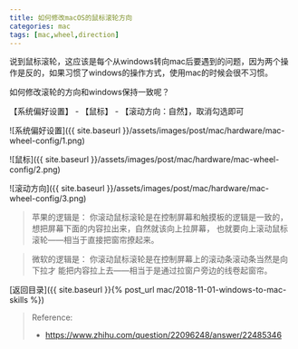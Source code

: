 ```yaml
---
title: 如何修改macOS的鼠标滚轮方向
categories: mac
tags: [mac,wheel,direction]
---
```


说到鼠标滚轮，这应该是每个从windows转向mac后要遇到的问题，因为两个操作是反的，如果习惯了windows的操作方式，使用mac的时候会很不习惯。

如何修改滚轮的方向和windows保持一致呢？

【系统偏好设置】 - 【鼠标】 - 【滚动方向：自然】，取消勾选即可

![系统偏好设置]({{ site.baseurl }}/assets/images/post/mac/hardware/mac-wheel-config/1.png)

![鼠标]({{ site.baseurl }}/assets/images/post/mac/hardware/mac-wheel-config/2.png)

![滚动方向]({{ site.baseurl }}/assets/images/post/mac/hardware/mac-wheel-config/3.png)



> 苹果的逻辑是：
> 你滚动鼠标滚轮是在控制屏幕和触摸板的逻辑是一致的，想把屏幕下面的内容拉出来，自然就该向上拉屏幕，
> 也就要向上滚动鼠标滚轮——相当于直接把窗帘撩起来。

> 微软的逻辑是：
> 你滚动鼠标滚轮是在控制屏幕上的滚动条滚动条当然是向下拉才
> 能把内容拉上去——相当于是通过拉窗户旁边的线卷起窗帘。

[返回目录]({{ site.baseurl }}{% post_url mac/2018-11-01-windows-to-mac-skills %})


> Reference:
> - https://www.zhihu.com/question/22096248/answer/22485346